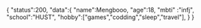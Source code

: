 {
   "status":200,
   "data":{
          "name":Mengbooo,
          "age":18,
          "mbti" :"infj",
          "school":"HUST",
          "hobby":["games","codding","sleep","travel"],
}
}
